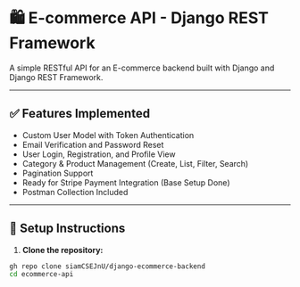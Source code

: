 # 🛍️ E-commerce API - Django REST Framework

A simple RESTful API for an E-commerce backend built with Django and Django REST Framework.

---

## ✅ Features Implemented

- Custom User Model with Token Authentication
- Email Verification and Password Reset
- User Login, Registration, and Profile View
- Category & Product Management (Create, List, Filter, Search)
- Pagination Support
- Ready for Stripe Payment Integration (Base Setup Done)
- Postman Collection Included

---

## 🚀 Setup Instructions

1. **Clone the repository:**

```bash
gh repo clone siamCSEJnU/django-ecommerce-backend
cd ecommerce-api
